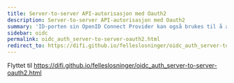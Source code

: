 ```yaml
---
title: Server-to-server API-autorisasjon med Oauth2
description: Server-to-server API-autorisasjon med Oauth2
summary: 'ID-porten sin OpenID Connect Provider kan også brukes til å autorisere tilgang til API-er uten en bruker-kontekst, såkalt  "server-to-server oauth2" (eller two-legged oauth2)'
sidebar: oidc
permalink: oidc_auth_server-to-server-oauth2.html
redirect_to: https://difi.github.io/felleslosninger/oidc_auth_server-to-server-oauth2.html
---
```

Flyttet til https://difi.github.io/felleslosninger/oidc_auth_server-to-server-oauth2.html
